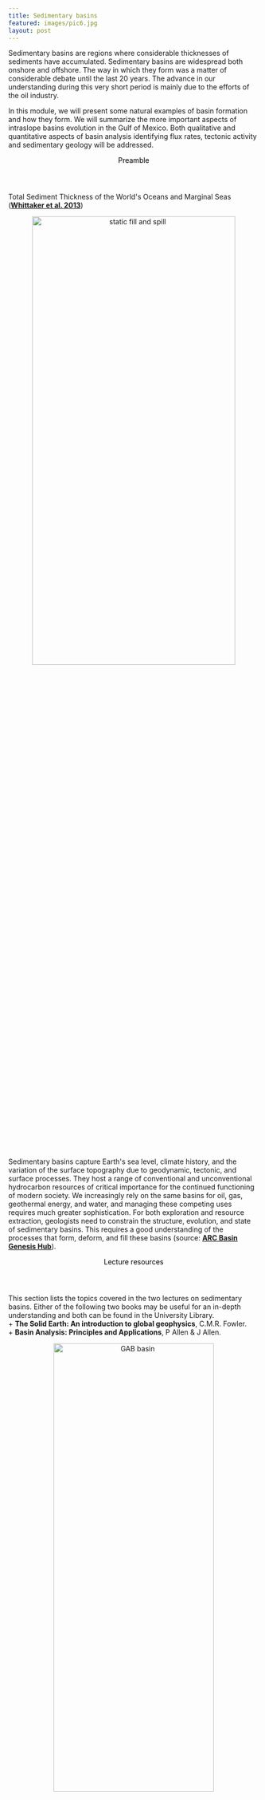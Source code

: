 ```yaml
---
title: Sedimentary basins
featured: images/pic6.jpg
layout: post
---
```


Sedimentary basins are regions where considerable thicknesses of sediments have accumulated. Sedimentary basins are widespread both onshore and offshore.
The way in which they form was a matter of considerable debate until the last 20 years. The advance in our understanding during this very short period is
mainly due to the efforts of the oil industry.

In this module, we will present some natural examples of basin formation and how they form. We will summarize the more important aspects of
intraslope basins evolution in the Gulf of Mexico. Both qualitative and quantitative aspects of basin analysis identifying flux rates, tectonic activity and
sedimentary geology will be addressed.

<section>
  <header>
    <span class="byline"><font color = "#000000">Preamble</font></span>
  </header>
  <p>
  Total Sediment Thickness of the World's Oceans and Marginal Seas (<strong><a href="https://www.ngdc.noaa.gov/mgg/sedthick/index.html" target="_blank">Whittaker  et al. 2013</a></strong>)
  </p>
  <div style="text-align: center;">
  <img src="/assets/images/sedthick.png" alt="static fill and spill" style="width:90%; height:48%" align="middle">
  </div>
  <p>Sedimentary basins capture Earth's sea level, climate history, and the variation of the surface topography due to geodynamic, tectonic, and surface processes. They host a range of conventional and unconventional hydrocarbon resources of critical importance for the continued functioning of modern society. We increasingly rely on the same basins for oil, gas, geothermal energy, and water, and managing these competing uses requires much greater sophistication. For both exploration and resource extraction, geologists need to constrain the structure, evolution, and state of sedimentary basins. This requires a good understanding of the processes that form, deform, and fill these basins (source:
    <strong><a href="http://www.geosci.usyd.edu.au/research/re_hub.shtml" target="_blank">ARC Basin Genesis Hub</a></strong>).
   </p>
</section>

<section>
  <header>
    <span class="byline"><font color = "#000000">Lecture resources</font></span>
  </header>
  <p>
  This section lists the topics covered in the two lectures on sedimentary basins. Either of the following two books may be useful for an in-depth understanding and both can be found in the University Library.<br/>
  + <strong>The Solid Earth: An introduction to global geophysics</strong>, C.M.R. Fowler.<br/>
  + <strong>Basin Analysis: Principles and Applications</strong>, P Allen & J Allen.
  </p>
  <div style="text-align: center;">
  <img src="/assets/images/GABbasin.png" alt="GAB basin" style="width:80%; height:48%" align="middle">
  </div>
  <p>Recherche and Ceduna Sub-basins and Madura Shelf from <strong><a href="http://www.ga.gov.au/scientific-topics/energy/province-sedimentary-basin-geology/petroleum/offshore-southern-australia/bight" target="_blank">Geoscience Australia</a></strong></p>
  <strong>Sedimentary basin classification:</strong>
  <p>About 80% of the sedimentary basins on Earth have formed by extension of the plates (often termed lithospheric extension). Most of the remaining 20% of basins were formed by flexure of the plates beneath various forms of loading. Pull-apart or strike-slip basins are relatively small and form in association with bends in strike-slip faults, such as the San Andreas Fault or the North Anatolian Fault. Only a very small number of basins still defy explanation, although we suspect that at least some of these have a thermal origin.</p>
  <div class="col-md-6" style="text-align: center;">
    <iframe style="width:80%; height:400px" src="//www.youtube.com/embed/W6p_5d5EvjM?rel=0" frameborder="0" scrolling="yes" allowfullscreen>
    </iframe>  
  </div>
  <p>In this lecture, we will discuss this classification and present results of
  numerical models developed within the EarthByte Group showing the formation and
  evolution of several types of these sedimentary basins.
  </p>

  <table style="width:80%">
    <tr>
      <th><strong><a href="http://geoslearn.github.io/SedBasin/#" target="_blank">HTML version</a></strong> (for Chrome or Safari)</th>
      <th><strong><a href="https://cloudstor.aarnet.edu.au/plus/index.php/s/Vkq6q9LN1RIT6Xb" target="_blank">PDF version</a></strong></th>
    </tr>
  </table>


  <strong>Gulf of Mexico intra-slope minibasins:</strong>
  <p>
   Salt has played an important role in petroleum exploration since the <strong><a href="https://en.wikipedia.org/wiki/Spindletop" target="_blank">Spindletop Dome</a></strong> discovery in Beaumont, Texas in 1906. Today, much of the prime interest in salt tectonics still derives from the petroleum industry because many of the world's largest hydrocarbon provinces reside in salt-related sedimentary basins (e.g. Gulf of Mexico, North Sea, Campos Basin, Lower Congo Basin, Santos Basin and Zagros). An understanding of salt and how it influences tectonics and sedimentation is therefore critical to effective and efficient petroleum exploration
   (<strong><a href="http://sp.lyellcollection.org/content/363/1/1.full" target="_blank">Archer et al. 2012</a></strong>) .
  </p>
  <div style="text-align: center;">
  <img src="https://hinderedsettling.files.wordpress.com/2015/12/movie_9_static_fill_and_spill.gif?w=1120" alt="static fill and spill" style="width:80%; height:48%" align="middle">
  </div>
  <p>Static fill and spill model of minibasins sedimentation based on <strong><a href="https://www.researchgate.net/publication/276907156_Stratigraphic_evolution_of_intraslope_minibasins_Insights_from_surface-based_model" target="_blank">Sylvester et al. 2015</a></strong>.</p>
  <p>
  In this second lecture, we will look at how basins containing salt evolve and deform through time. The addition of halokinetic processes to the geodynamic history of a basin can lead to a plethora of architectures and geometries. The rich variety of resultant morphologies have considerable economic as well as academic interest. To illustrate the interplay between salt tectonics and sedimentation, we will discuss the evolution of intra-slope minibasins in the Gulf of Mexico and present a simple model proposed by
  <strong><a href="https://www.researchgate.net/publication/276907156_Stratigraphic_evolution_of_intraslope_minibasins_Insights_from_surface-based_model" target="_blank">Sylvester et al. 2015</a></strong>  which helps in the understanding of how stratal termination patterns relate to variations in sediment input and basin subsidence.
  </p>


  <table style="width:80%">
    <tr>
      <th><strong><a href="http://geoslearn.github.io/SaltBasin/#" target="_blank">HTML version</a></strong> (for Chrome or Safari)</th>
      <th><strong><a href="https://cloudstor.aarnet.edu.au/plus/index.php/s/33HzRvO0kDJ4ETN" target="_blank">PDF version</a></strong></th>
    </tr>
  </table>

</section>

<section>
  <header>
    <span class="byline"><font color = "#000000">For the labs</font></span>
  </header>
  <p>We will use <strong><a href="http://jupyter.org" target="_blank">Jupyter</a></strong>,  a web application that allows you to create and share documents that contain live code, equations, visualizations and explanatory text. To access the module materials we will download via Kitematic a  <strong><a href="https://www.docker.com/what-docker" target="_blank">Docker</a></strong> container called <strong>globresources</strong>. Please follow the documentation provided <strong><a href="{{ site.prefix }}/LabDeploy.html">here</a></strong> on how to install the materials on your local computer or directly from the school computer labs.<br/>
  </p>
</section>

<section>
  <header>
    <span class="byline"><font color = "#000000">Going further</font></span>
  </header>
  <p><strong>EGU 2014: Lithosphere dynamics, intraplate deformation, and sedimentary basins</strong></p>
  <div class="col-md-6" style="text-align: center;">
    <iframe style="width:80%; height:400px" src="https://www.youtube.com/embed/kSzq8-NRADk?rel=0" frameborder="0" scrolling="yes" allowfullscreen>
    </iframe>  
  </div>
  <p><br/><strong>Stratigraphic patterns in slope minibasins</strong></p>
  <div class="col-md-6">
    <iframe style="width:100%; height:500px" src="https://hinderedsettling.com/2015/12/19/stratigraphic-patterns-in-slope-minibasins-2/" frameborder="0" scrolling="yes" allowfullscreen>
    </iframe>  
  </div>

</section>
